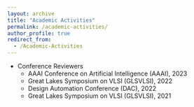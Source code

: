 ```yaml
---
layout: archive
title: "Academic Activities"
permalink: /academic-activities/
author_profile: true
redirect_from:
  - /Academic-Activities
---
```


<!-- {% include base_path %} -->

* Conference Reviewers
  * AAAI Conference on Artificial Intelligence (AAAI), 2023
  * Great Lakes Symposium on VLSI (GLSVLSI), 2022
  * Design Automation Conference (DAC), 2022
  * Great Lakes Symposium on VLSI (GLSVLSI), 2021
